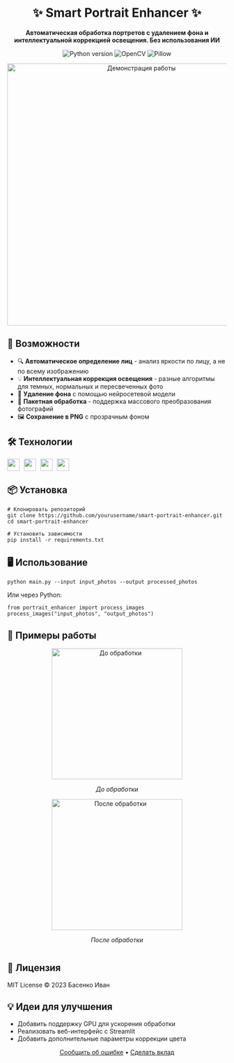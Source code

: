 <h1 align="center">✨ Smart Portrait Enhancer ✨</h1>

<p align="center">
  <strong>Автоматическая обработка портретов с удалением фона и интеллектуальной коррекцией освещения. Без использования ИИ</strong>
</p>

<p align="center">
  <img src="https://img.shields.io/badge/Python-3.8+-blue?logo=python" alt="Python version">
  <img src="https://img.shields.io/badge/OpenCV-4.5+-green?logo=opencv" alt="OpenCV">
  <img src="https://img.shields.io/badge/Pillow-9.0+-yellow" alt="Pillow">
</p>

<div align="center">
  <img src="https://github.com/yourusername/smart-portrait-enhancer/raw/main/docs/demo.gif" width="600" alt="Демонстрация работы">
</div>

<h2>🚀 Возможности</h2>

<ul>
  <li>🔍 <strong>Автоматическое определение лиц</strong> - анализ яркости по лицу, а не по всему изображению</li>
  <li>💡 <strong>Интеллектуальная коррекция освещения</strong> - разные алгоритмы для темных, нормальных и пересвеченных фото</li>
  <li>🧼 <strong>Удаление фона</strong> с помощью нейросетевой модели</li>
  <li>📁 <strong>Пакетная обработка</strong> - поддержка массового преобразования фотографий</li>
  <li>🖼️ <strong>Сохранение в PNG</strong> с прозрачным фоном</li>
</ul>

<h2>🛠️ Технологии</h2>

<div style="display: flex; flex-wrap: wrap; gap: 10px;">
  <img src="https://img.shields.io/badge/Python-FFD43B?style=for-the-badge&logo=python&logoColor=blue" height="28">
  <img src="https://img.shields.io/badge/OpenCV-5C3EE8?style=for-the-badge&logo=opencv&logoColor=white" height="28">
  <img src="https://img.shields.io/badge/Pillow-8F00FF?style=for-the-badge" height="28">
  <img src="https://img.shields.io/badge/Rembg-00A98F?style=for-the-badge" height="28">
</div>

<h2>📦 Установка</h2>

<pre><code># Клонировать репозиторий
git clone https://github.com/yourusername/smart-portrait-enhancer.git
cd smart-portrait-enhancer

# Установить зависимости
pip install -r requirements.txt
</code></pre>

<h2>🖥️ Использование</h2>

<pre><code>python main.py --input input_photos --output processed_photos
</code></pre>

<p>Или через Python:</p>

<pre><code>from portrait_enhancer import process_images
process_images("input_photos", "output_photos")
</code></pre>

<h2>🎯 Примеры работы</h2>

<div style="display: flex; justify-content: space-around; flex-wrap: wrap;">
  <div style="text-align: center;">
    <img src="https://github.com/yourusername/smart-portrait-enhancer/raw/main/examples/before.jpg" width="300" alt="До обработки">
    <p><em>До обработки</em></p>
  </div>
  <div style="text-align: center;">
    <img src="https://github.com/yourusername/smart-portrait-enhancer/raw/main/examples/after.png" width="300" alt="После обработки">
    <p><em>После обработки</em></p>
  </div>
</div>

<h2>📝 Лицензия</h2>

<p>MIT License © 2023 Басенко Иван</p>

<h2>💡 Идеи для улучшения</h2>

<ul>
  <li>Добавить поддержку GPU для ускорения обработки</li>
  <li>Реализовать веб-интерфейс с Streamlit</li>
  <li>Добавить дополнительные параметры коррекции цвета</li>
</ul>

<p align="center">
  <a href="https://github.com/yourusername/smart-portrait-enhancer/issues">Сообщить об ошибке</a> •
  <a href="https://github.com/yourusername/smart-portrait-enhancer/pulls">Сделать вклад</a>
</p>
